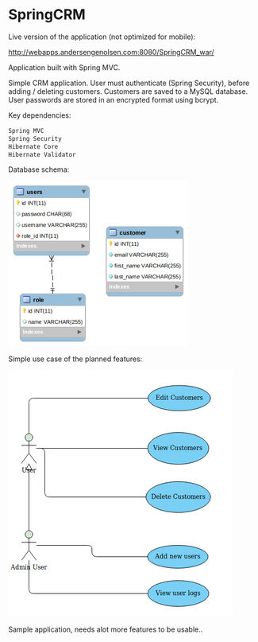 # SpringCRM

Live version of the application (not optimized for mobile):

http://webapps.andersengenolsen.com:8080/SpringCRM_war/

Application built with Spring MVC.

Simple CRM application. User must authenticate (Spring Security), before adding / deleting customers. Customers are saved to a MySQL database.
User passwords are stored in an encrypted format using bcrypt.

Key dependencies:

    Spring MVC
    Spring Security
    Hibernate Core
    Hibernate Validator

Database schema:

![database schema](https://github.com/andersengenolsen/SpringCRM/blob/master/database-schema.png)

Simple use case of the planned features:

![use case diagram](https://github.com/andersengenolsen/SpringCRM/blob/master/usecase.png)

Sample application, needs alot more features to be usable..
